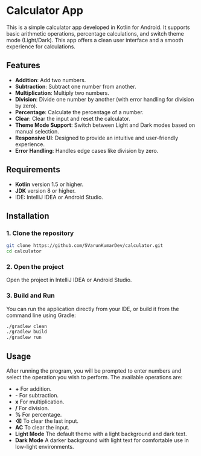 # Calculator App

This is a simple calculator app developed in Kotlin for Android. It supports basic arithmetic operations, percentage calculations, and switch theme mode (Light/Dark). This app offers a clean user interface and a smooth experience for calculations.

## Features

- **Addition**: Add two numbers.
- **Subtraction**: Subtract one number from another.
- **Multiplication**: Multiply two numbers.
- **Division**: Divide one number by another (with error handling for division by zero).
- **Percentage**: Calculate the percentage of a number.
- **Clear**: Clear the input and reset the calculator.
- **Theme Mode Support**: Switch between Light and Dark modes based on manual selection.
- **Responsive UI**: Designed to provide an intuitive and user-friendly experience.
- **Error Handling**: Handles edge cases like division by zero.

## Requirements

- **Kotlin** version 1.5 or higher.
- **JDK** version 8 or higher.
- IDE: IntelliJ IDEA or Android Studio.

## Installation

### 1. Clone the repository

```bash
git clone https://github.com/SVarunKumarDev/calculator.git
cd calculator
```

### 2. Open the project

Open the project in IntelliJ IDEA or Android Studio.

### 3. Build and Run

You can run the application directly from your IDE, or build it from the command line using Gradle:

```bash
./gradlew clean
./gradlew build
./gradlew run
```

## Usage

After running the program, you will be prompted to enter numbers and select the operation you wish to perform. The available operations are:

- **+** For addition.
- **-** For subtraction.
- **x** For multiplication.
- **/** For division.
- **%** For percentage.
- **⌫** To clear the last input.
- **AC** To clear the input.
- **Light Mode** The default theme with a light background and dark text.
- **Dark Mode** A darker background with light text for comfortable use in low-light environments.